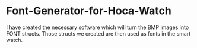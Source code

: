 # Font-Generator-for-Hoca-Watch
I have created the necessary software which will turn the BMP images into FONT structs. Those structs we created are then used as fonts in the smart watch.
